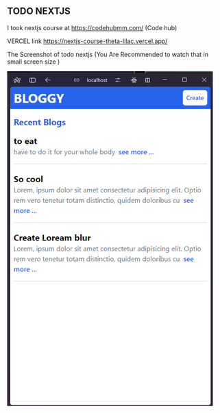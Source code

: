 ## TODO NEXTJS 


I took nextjs  course at https://codehubmm.com/ (Code hub)

VERCEL link https://nextjs-course-theta-lilac.vercel.app/


The Screenshot of todo nextjs (You Are Recommended to watch that in small screen size )


![Todo design](./nextTodo.png)

